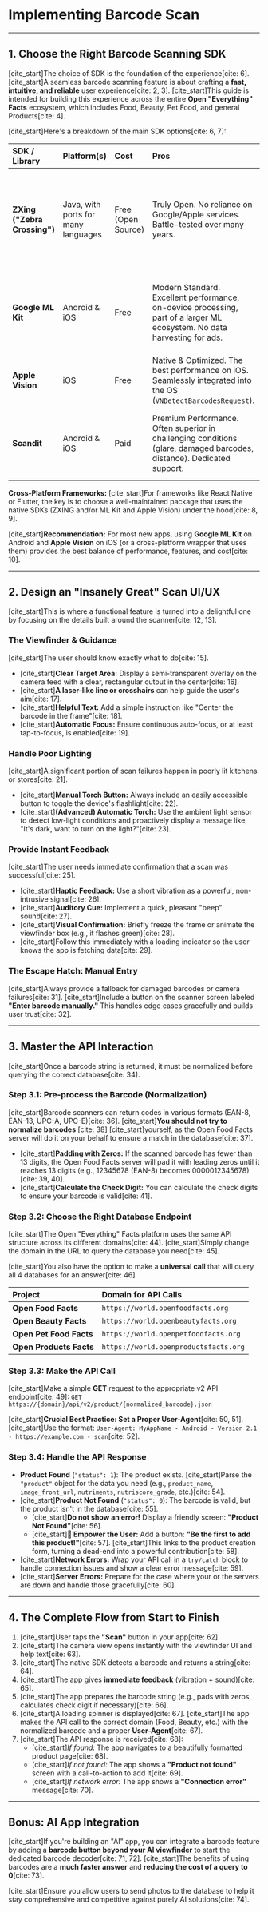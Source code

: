 # Implementing Barcode Scan

---

## 1. Choose the Right Barcode Scanning SDK

[cite_start]The choice of SDK is the foundation of the experience[cite: 6]. [cite_start]A seamless barcode scanning feature is about crafting a **fast, intuitive, and reliable** user experience[cite: 2, 3]. [cite_start]This guide is intended for building this experience across the entire **Open "Everything" Facts** ecosystem, which includes Food, Beauty, Pet Food, and general Products[cite: 4].

[cite_start]Here's a breakdown of the main SDK options[cite: 6, 7]:

| SDK / Library | Platform(s) | Cost | Pros | Cons |
| :--- | :--- | :--- | :--- | :--- |
| **ZXing ("Zebra Crossing")** | Java, with ports for many languages | Free (Open Source) | Truly Open. No reliance on Google/Apple services. Battle-tested over many years. | Can be less performant than modern native SDKs, especially in poor lighting. |
| **Google ML Kit** | Android & iOS | Free | Modern Standard. Excellent performance, on-device processing, part of a larger ML ecosystem. No data harvesting for ads. | Part of the Google ecosystem, which might be a concern for some projects. |
| **Apple Vision** | iOS | Free | Native & Optimized. The best performance on iOS. Seamlessly integrated into the OS (`VNDetectBarcodesRequest`). | iOS only. |
| **Scandit** | Android & iOS | Paid | Premium Performance. Often superior in challenging conditions (glare, damaged barcodes, distance). Dedicated support. | Expensive. Their business model involves data collection. |

**Cross-Platform Frameworks:**
[cite_start]For frameworks like React Native or Flutter, the key is to choose a well-maintained package that uses the native SDKs (ZXING and/or ML Kit and Apple Vision) under the hood[cite: 8, 9].

[cite_start]**Recommendation:** For most new apps, using **Google ML Kit** on Android and **Apple Vision** on iOS (or a cross-platform wrapper that uses them) provides the best balance of performance, features, and cost[cite: 10].

---

## 2. Design an "Insanely Great" Scan UI/UX

[cite_start]This is where a functional feature is turned into a delightful one by focusing on the details built around the scanner[cite: 12, 13].

### The Viewfinder & Guidance
[cite_start]The user should know exactly what to do[cite: 15].

* [cite_start]**Clear Target Area:** Display a semi-transparent overlay on the camera feed with a clear, rectangular cutout in the center[cite: 16].
* [cite_start]**A laser-like line or crosshairs** can help guide the user's aim[cite: 17].
* [cite_start]**Helpful Text:** Add a simple instruction like "Center the barcode in the frame"[cite: 18].
* [cite_start]**Automatic Focus:** Ensure continuous auto-focus, or at least tap-to-focus, is enabled[cite: 19].

### Handle Poor Lighting
[cite_start]A significant portion of scan failures happen in poorly lit kitchens or stores[cite: 21].

* [cite_start]**Manual Torch Button:** Always include an easily accessible button to toggle the device's flashlight[cite: 22].
* [cite_start]**(Advanced) Automatic Torch:** Use the ambient light sensor to detect low-light conditions and proactively display a message like, "It's dark, want to turn on the light?"[cite: 23].

### Provide Instant Feedback
[cite_start]The user needs immediate confirmation that a scan was successful[cite: 25].

* [cite_start]**Haptic Feedback:** Use a short vibration as a powerful, non-intrusive signal[cite: 26].
* [cite_start]**Auditory Cue:** Implement a quick, pleasant "beep" sound[cite: 27].
* [cite_start]**Visual Confirmation:** Briefly freeze the frame or animate the viewfinder box (e.g., it flashes green)[cite: 28].
* [cite_start]Follow this immediately with a loading indicator so the user knows the app is fetching data[cite: 29].

### The Escape Hatch: Manual Entry
[cite_start]Always provide a fallback for damaged barcodes or camera failures[cite: 31]. [cite_start]Include a button on the scanner screen labeled **"Enter barcode manually."** This handles edge cases gracefully and builds user trust[cite: 32].

---

## 3. Master the API Interaction

[cite_start]Once a barcode string is returned, it must be normalized before querying the correct database[cite: 34].

### Step 3.1: Pre-process the Barcode (Normalization)
[cite_start]Barcode scanners can return codes in various formats (EAN-8, EAN-13, UPC-A, UPC-E)[cite: 36]. [cite_start]**You should not try to normalize barcodes** [cite: 38] [cite_start]yourself, as the Open Food Facts server will do it on your behalf to ensure a match in the database[cite: 37].

* [cite_start]**Padding with Zeros:** If the scanned barcode has fewer than 13 digits, the Open Food Facts server will pad it with leading zeros until it reaches 13 digits (e.g., 12345678 (EAN-8) becomes 0000012345678)[cite: 39, 40].
* [cite_start]**Calculate the Check Digit:** You can calculate the check digits to ensure your barcode is valid[cite: 41].

### Step 3.2: Choose the Right Database Endpoint
[cite_start]The Open "Everything" Facts platform uses the same API structure across its different domains[cite: 44]. [cite_start]Simply change the domain in the URL to query the database you need[cite: 45].

[cite_start]You also have the option to make a **universal call** that will query all 4 databases for an answer[cite: 46].

| Project | Domain for API Calls |
| :--- | :--- |
| **Open Food Facts** | `https://world.openfoodfacts.org` |
| **Open Beauty Facts** | `https://world.openbeautyfacts.org` |
| **Open Pet Food Facts** | `https://world.openpetfoodfacts.org` |
| **Open Products Facts** | `https://world.openproductsfacts.org` |

### Step 3.3: Make the API Call
[cite_start]Make a simple **GET** request to the appropriate v2 API endpoint[cite: 49]:
`GET https://{domain}/api/v2/product/{normalized_barcode}.json`

[cite_start]**Crucial Best Practice: Set a Proper User-Agent**[cite: 50, 51].
[cite_start]Use the format: `User-Agent: MyAppName - Android - Version 2.1 - https://example.com - scan`[cite: 52].

### Step 3.4: Handle the API Response

* **Product Found** (`"status": 1`): The product exists. [cite_start]Parse the `"product"` object for the data you need (e.g., `product_name`, `image_front_url`, `nutriments`, `nutriscore_grade`, etc.)[cite: 54].
* [cite_start]**Product Not Found** (`"status": 0`): The barcode is valid, but the product isn't in the database[cite: 55].
    * [cite_start]**Do not show an error!** Display a friendly screen: **"Product Not Found"**[cite: 56].
    * [cite_start]**🚀 Empower the User:** Add a button: **"Be the first to add this product!"**[cite: 57]. [cite_start]This links to the product creation form, turning a dead-end into a powerful contribution[cite: 58].
* [cite_start]**Network Errors:** Wrap your API call in a `try/catch` block to handle connection issues and show a clear error message[cite: 59].
* [cite_start]**Server Errors:** Prepare for the case where your or the servers are down and handle those gracefully[cite: 60].

---

## 4. The Complete Flow from Start to Finish

1.  [cite_start]User taps the **"Scan"** button in your app[cite: 62].
2.  [cite_start]The camera view opens instantly with the viewfinder UI and help text[cite: 63].
3.  [cite_start]The native SDK detects a barcode and returns a string[cite: 64].
4.  [cite_start]The app gives **immediate feedback** (vibration + sound)[cite: 65].
5.  [cite_start]The app prepares the barcode string (e.g., pads with zeros, calculates check digit if necessary)[cite: 66].
6.  [cite_start]A loading spinner is displayed[cite: 67]. [cite_start]The app makes the API call to the correct domain (Food, Beauty, etc.) with the normalized barcode and a proper **User-Agent**[cite: 67].
7.  [cite_start]The API response is received[cite: 68]:
    * [cite_start]*If found:* The app navigates to a beautifully formatted product page[cite: 68].
    * [cite_start]*If not found:* The app shows a **"Product not found"** screen with a call-to-action to add it[cite: 69].
    * [cite_start]*If network error:* The app shows a **"Connection error"** message[cite: 70].

---

## Bonus: AI App Integration

[cite_start]If you're building an "AI" app, you can integrate a barcode feature by adding a **barcode button beyond your AI viewfinder** to start the dedicated barcode decoder[cite: 71, 72]. [cite_start]The benefits of using barcodes are a **much faster answer** and **reducing the cost of a query to 0**[cite: 73].

[cite_start]Ensure you allow users to send photos to the database to help it stay comprehensive and competitive against purely AI solutions[cite: 74].